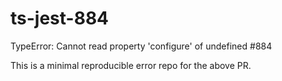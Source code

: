 # ts-jest-884
TypeError: Cannot read property 'configure' of undefined #884

This is a minimal reproducible error repo for the above PR.
